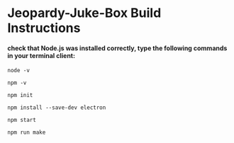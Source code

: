# Jeopardy-Juke-Box Build Instructions

#### check that Node.js was installed correctly, type the following commands in your terminal client:

`node -v`

`npm -v`

`npm init`

`npm install --save-dev electron`

`npm start`

`npm run make`
